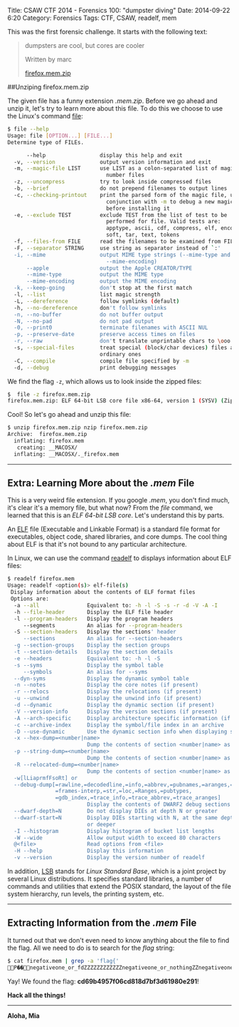 Title:  CSAW CTF 2014 - Forensics 100: "dumpster diving"
Date: 2014-09-22 6:20
Category: Forensics
Tags: CTF, CSAW, readelf, mem



This was the first forensic challenge. It starts with the following text:

> dumpsters are cool, but cores are cooler
>
> Written by marc
>
> [firefox.mem.zip]



##Unziping firefox.mem.zip

The given file has a funny extension *.mem.zip*. Before we go ahead and unzip it, let's try to learn more about this file. To do this we choose to use the Linux's command [file]:

```sh
$ file --help
Usage: file [OPTION...] [FILE...]
Determine type of FILEs.

      --help                 display this help and exit
  -v, --version              output version information and exit
  -m, --magic-file LIST      use LIST as a colon-separated list of magic
                               number files
  -z, --uncompress           try to look inside compressed files
  -b, --brief                do not prepend filenames to output lines
  -c, --checking-printout    print the parsed form of the magic file, use in
                               conjunction with -m to debug a new magic file
                               before installing it
  -e, --exclude TEST         exclude TEST from the list of test to be
                               performed for file. Valid tests are:
                               apptype, ascii, cdf, compress, elf, encoding,
                               soft, tar, text, tokens
  -f, --files-from FILE      read the filenames to be examined from FILE
  -F, --separator STRING     use string as separator instead of `:'
  -i, --mime                 output MIME type strings (--mime-type and
                               --mime-encoding)
      --apple                output the Apple CREATOR/TYPE
      --mime-type            output the MIME type
      --mime-encoding        output the MIME encoding
  -k, --keep-going           don't stop at the first match
  -l, --list                 list magic strength
  -L, --dereference          follow symlinks (default)
  -h, --no-dereference       don't follow symlinks
  -n, --no-buffer            do not buffer output
  -N, --no-pad               do not pad output
  -0, --print0               terminate filenames with ASCII NUL
  -p, --preserve-date        preserve access times on files
  -r, --raw                  don't translate unprintable chars to \ooo
  -s, --special-files        treat special (block/char devices) files as
                             ordinary ones
  -C, --compile              compile file specified by -m
  -d, --debug                print debugging messages
```

We find the flag ```-z```, which allows us to look inside the zipped files:

```sh
$  file -z firefox.mem.zip
firefox.mem.zip: ELF 64-bit LSB core file x86-64, version 1 (SYSV) (Zip archive data, at least v2.0 to extract)
```
Cool! So let's go ahead and unzip this file:

```sh
$ unzip firefox.mem.zip nzip firefox.mem.zip
Archive:  firefox.mem.zip
  inflating: firefox.mem
   creating: __MACOSX/
  inflating: __MACOSX/._firefox.mem
```

--------



## Extra: Learning More about the *.mem* File

This is a very weird file extension. If you google *.mem*, you don't find much, it's clear it's a memory file, but what now?  From the *file* command, we learned that this is an *ELF 64-bit LSB core*. Let's understand this  by parts.

An [ELF] file  (Executable and Linkable Format) is a standard file format for executables, object code, shared libraries, and core dumps. The cool thing about ELF is that it's not bound to any particular architecture.

In Linux, we can use the command [readelf] to displays information about ELF files:


```sh
$ readelf firefox.mem
Usage: readelf <option(s)> elf-file(s)
 Display information about the contents of ELF format files
 Options are:
  -a --all               Equivalent to: -h -l -S -s -r -d -V -A -I
  -h --file-header       Display the ELF file header
  -l --program-headers   Display the program headers
     --segments          An alias for --program-headers
  -S --section-headers   Display the sections' header
     --sections          An alias for --section-headers
  -g --section-groups    Display the section groups
  -t --section-details   Display the section details
  -e --headers           Equivalent to: -h -l -S
  -s --syms              Display the symbol table
     --symbols           An alias for --syms
  --dyn-syms             Display the dynamic symbol table
  -n --notes             Display the core notes (if present)
  -r --relocs            Display the relocations (if present)
  -u --unwind            Display the unwind info (if present)
  -d --dynamic           Display the dynamic section (if present)
  -V --version-info      Display the version sections (if present)
  -A --arch-specific     Display architecture specific information (if any)
  -c --archive-index     Display the symbol/file index in an archive
  -D --use-dynamic       Use the dynamic section info when displaying symbols
  -x --hex-dump=<number|name>
                         Dump the contents of section <number|name> as bytes
  -p --string-dump=<number|name>
                         Dump the contents of section <number|name> as strings
  -R --relocated-dump=<number|name>
                         Dump the contents of section <number|name> as relocated bytes
  -w[lLiaprmfFsoRt] or
  --debug-dump[=rawline,=decodedline,=info,=abbrev,=pubnames,=aranges,=macro,=frames,
               =frames-interp,=str,=loc,=Ranges,=pubtypes,
               =gdb_index,=trace_info,=trace_abbrev,=trace_aranges]
                         Display the contents of DWARF2 debug sections
  --dwarf-depth=N        Do not display DIEs at depth N or greater
  --dwarf-start=N        Display DIEs starting with N, at the same depth
                         or deeper
  -I --histogram         Display histogram of bucket list lengths
  -W --wide              Allow output width to exceed 80 characters
  @<file>                Read options from <file>
  -H --help              Display this information
  -v --version           Display the version number of readelf

```


In addition, [LSB] stands for *Linux Standard Base*, which is a joint project by several Linux distributions. It specifies standard libraries, a number of commands and utilities that extend the POSIX standard, the layout of the file system hierarchy, run levels, the printing system, etc.




---

## Extracting Information from the *.mem* File

It turned out that we don't even need to know anything about the file to find the flag. All we need to do is to search for the *flag* string:

```sh
$ cat firefox.mem | grep -a 'flag{'
P��negativeone_or_fdZZZZZZZZZZZZnegativeone_or_nothingZZnegativeone_or_ssize_tZZd_name_extra_sizeZZZZZZZZZZZZnull_or_dirent_ptrZZZZZZZZZZOSFILE_SIZEOF_DIRZZZZZZZZZZZZ���� 3���������ZZZZZZZH�f�L��L��ZZ����@�m���������ZZZZZZZAG�@r���y��ZZZZZZZZflag{cd69b4957f06cd818d7bf3d61980e291}
```

Yay! We found the flag: **cd69b4957f06cd818d7bf3d61980e291**!

**Hack all the things!**


[LSB]: http://en.wikipedia.org/wiki/Linux_Standard_Base
[readelf]: http://linux.die.net/man/1/readelf
[file]: http://en.wikipedia.org/wiki/File_(command)
[firefox.mem.zip]: https://ctf.isis.poly.edu/static/uploads/606580b079e73e14ab2751e35d22ad44/firefox.mem.zip
[ELF]: http://en.wikipedia.org/wiki/Executable_and_Linkable_Format



----

**Aloha, Mia**